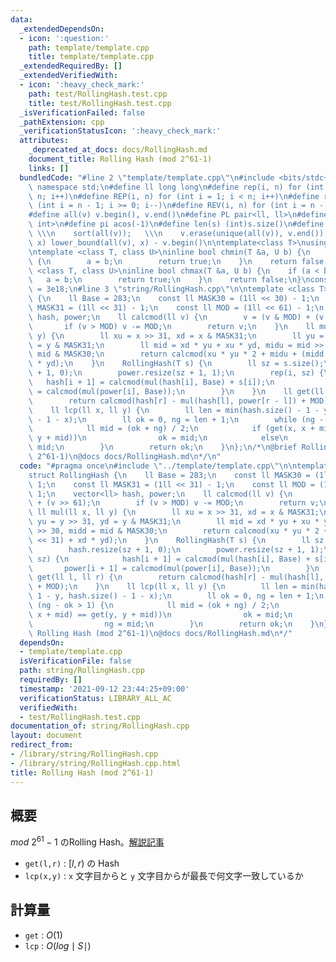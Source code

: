 ```yaml
---
data:
  _extendedDependsOn:
  - icon: ':question:'
    path: template/template.cpp
    title: template/template.cpp
  _extendedRequiredBy: []
  _extendedVerifiedWith:
  - icon: ':heavy_check_mark:'
    path: test/RollingHash.test.cpp
    title: test/RollingHash.test.cpp
  _isVerificationFailed: false
  _pathExtension: cpp
  _verificationStatusIcon: ':heavy_check_mark:'
  attributes:
    _deprecated_at_docs: docs/RollingHash.md
    document_title: Rolling Hash (mod 2^61-1)
    links: []
  bundledCode: "#line 2 \"template/template.cpp\"\n#include <bits/stdc++.h>\nusing\
    \ namespace std;\n#define ll long long\n#define rep(i, n) for (int i = 0; i <\
    \ n; i++)\n#define REP(i, n) for (int i = 1; i < n; i++)\n#define rev(i, n) for\
    \ (int i = n - 1; i >= 0; i--)\n#define REV(i, n) for (int i = n - 1; i > 0; i--)\n\
    #define all(v) v.begin(), v.end()\n#define PL pair<ll, ll>\n#define PI pair<int,\
    \ int>\n#define pi acos(-1)\n#define len(s) (int)s.size()\n#define compress(v)\
    \ \\\n    sort(all(v));   \\\n    v.erase(unique(all(v)), v.end());\n#define comid(v,\
    \ x) lower_bound(all(v), x) - v.begin()\n\ntemplate<class T>\nusing prique=priority_queue<T,vector<T>,greater<>>;\n\
    \ntemplate <class T, class U>\ninline bool chmin(T &a, U b) {\n    if (a > b)\
    \ {\n        a = b;\n        return true;\n    }\n    return false;\n}\ntemplate\
    \ <class T, class U>\ninline bool chmax(T &a, U b) {\n    if (a < b) {\n     \
    \   a = b;\n        return true;\n    }\n    return false;\n}\nconstexpr ll inf\
    \ = 3e18;\n#line 3 \"string/RollingHash.cpp\"\n\ntemplate <class T>\nstruct RollingHash\
    \ {\n    ll Base = 283;\n    const ll MASK30 = (1ll << 30) - 1;\n    const ll\
    \ MASK31 = (1ll << 31) - 1;\n    const ll MOD = (1ll << 61) - 1;\n    vector<ll>\
    \ hash, power;\n    ll calcmod(ll v) {\n        v = (v & MOD) + (v >> 61);\n \
    \       if (v > MOD) v -= MOD;\n        return v;\n    }\n    ll mul(ll x, ll\
    \ y) {\n        ll xu = x >> 31, xd = x & MASK31;\n        ll yu = y >> 31, yd\
    \ = y & MASK31;\n        ll mid = xd * yu + xu * yd, midu = mid >> 30, midd =\
    \ mid & MASK30;\n        return calcmod(xu * yu * 2 + midu + (midd << 31) + xd\
    \ * yd);\n    }\n    RollingHash(T s) {\n        ll sz = s.size();\n        hash.resize(sz\
    \ + 1, 0);\n        power.resize(sz + 1, 1);\n        rep(i, sz) {\n         \
    \   hash[i + 1] = calcmod(mul(hash[i], Base) + s[i]);\n            power[i + 1]\
    \ = calcmod(mul(power[i], Base));\n        }\n    }\n    ll get(ll l, ll r) {\n\
    \        return calcmod(hash[r] - mul(hash[l], power[r - l]) + MOD);\n    }\n\
    \    ll lcp(ll x, ll y) {\n        ll len = min(hash.size() - 1 - y, hash.size()\
    \ - 1 - x);\n        ll ok = 0, ng = len + 1;\n        while (ng - ok > 1) {\n\
    \            ll mid = (ok + ng) / 2;\n            if (get(x, x + mid) == get(y,\
    \ y + mid))\n                ok = mid;\n            else\n                ng =\
    \ mid;\n        }\n        return ok;\n    }\n};\n/*\n@brief Rolling Hash (mod\
    \ 2^61-1)\n@docs docs/RollingHash.md\n*/\n"
  code: "#pragma once\n#include \"../template/template.cpp\"\n\ntemplate <class T>\n\
    struct RollingHash {\n    ll Base = 283;\n    const ll MASK30 = (1ll << 30) -\
    \ 1;\n    const ll MASK31 = (1ll << 31) - 1;\n    const ll MOD = (1ll << 61) -\
    \ 1;\n    vector<ll> hash, power;\n    ll calcmod(ll v) {\n        v = (v & MOD)\
    \ + (v >> 61);\n        if (v > MOD) v -= MOD;\n        return v;\n    }\n   \
    \ ll mul(ll x, ll y) {\n        ll xu = x >> 31, xd = x & MASK31;\n        ll\
    \ yu = y >> 31, yd = y & MASK31;\n        ll mid = xd * yu + xu * yd, midu = mid\
    \ >> 30, midd = mid & MASK30;\n        return calcmod(xu * yu * 2 + midu + (midd\
    \ << 31) + xd * yd);\n    }\n    RollingHash(T s) {\n        ll sz = s.size();\n\
    \        hash.resize(sz + 1, 0);\n        power.resize(sz + 1, 1);\n        rep(i,\
    \ sz) {\n            hash[i + 1] = calcmod(mul(hash[i], Base) + s[i]);\n     \
    \       power[i + 1] = calcmod(mul(power[i], Base));\n        }\n    }\n    ll\
    \ get(ll l, ll r) {\n        return calcmod(hash[r] - mul(hash[l], power[r - l])\
    \ + MOD);\n    }\n    ll lcp(ll x, ll y) {\n        ll len = min(hash.size() -\
    \ 1 - y, hash.size() - 1 - x);\n        ll ok = 0, ng = len + 1;\n        while\
    \ (ng - ok > 1) {\n            ll mid = (ok + ng) / 2;\n            if (get(x,\
    \ x + mid) == get(y, y + mid))\n                ok = mid;\n            else\n\
    \                ng = mid;\n        }\n        return ok;\n    }\n};\n/*\n@brief\
    \ Rolling Hash (mod 2^61-1)\n@docs docs/RollingHash.md\n*/"
  dependsOn:
  - template/template.cpp
  isVerificationFile: false
  path: string/RollingHash.cpp
  requiredBy: []
  timestamp: '2021-09-12 23:44:25+09:00'
  verificationStatus: LIBRARY_ALL_AC
  verifiedWith:
  - test/RollingHash.test.cpp
documentation_of: string/RollingHash.cpp
layout: document
redirect_from:
- /library/string/RollingHash.cpp
- /library/string/RollingHash.cpp.html
title: Rolling Hash (mod 2^61-1)
---
```

## 概要

$mod\ 2^{61}-1$ のRolling Hash。[解説記事](https://qiita.com/keymoon/items/11fac5627672a6d6a9f6)

- ```get(l,r)``` : $[l,r)$ の Hash
- ```lcp(x,y)``` : ```x``` 文字目からと ```y``` 文字目からが最長で何文字一致しているか

## 計算量

- ```get``` : $O(1)$
- ```lcp``` : $O(log \mid S \mid)$